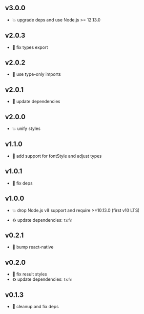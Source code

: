 ## v3.0.0

* 💥 upgrade deps and use Node.js >= 12.13.0

## v2.0.3

* 🐞 fix types export

## v2.0.2

* 🐞 use type-only imports

## v2.0.1

* 🐞 update dependencies

## v2.0.0

* 💥 unify styles

## v1.1.0

* 🌱 add support for fontStyle and adjust types

## v1.0.1

* 🐞 fix deps

## v1.0.0

* 💥 drop Node.js v8 support and require >=10.13.0 (first v10 LTS)

* ♻️ update dependencies: `tsfn`

## v0.2.1

* 🐞 bump react-native

## v0.2.0

* 🐞 fix result styles
* ♻️ update dependencies: `tsfn`

## v0.1.3

* 🐞 cleanup and fix deps
